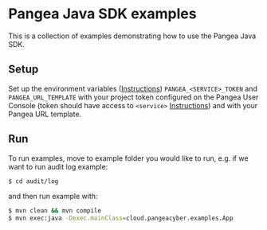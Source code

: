 # Pangea Java SDK examples

This is a collection of examples demonstrating how to use the Pangea Java SDK.

## Setup

Set up the environment variables ([Instructions](https://pangea.cloud/docs/redact#set-your-environment-variables)) `PANGEA_<SERVICE>_TOKEN` and `PANGEA_URL_TEMPLATE` with your project token configured on the Pangea User Console (token should have access to `<service>` [Instructions](https://pangea.cloud/docs/admin-guide/tokens)) and with your Pangea URL template.

## Run

To run examples, move to example folder you would like to run, e.g. if we want to run audit log example:

```bash
$ cd audit/log
```

and then run example with:

```bash
$ mvn clean && mvn compile
$ mvn exec:java -Dexec.mainClass=cloud.pangeacyber.examples.App
```

